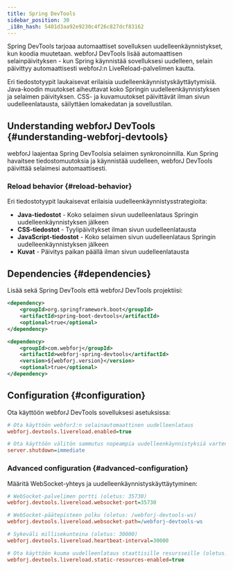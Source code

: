 ```yaml
---
title: Spring DevTools
sidebar_position: 30
_i18n_hash: 5401d3aa92e9230c4f26c827dcf83162
---
```

Spring DevTools tarjoaa automaattiset sovelluksen uudelleenkäynnistykset, kun koodia muutetaan. webforJ DevTools lisää automaattisen selainpäivityksen - kun Spring käynnistää sovelluksesi uudelleen, selain päivittyy automaattisesti webforJ:n LiveReload-palvelimen kautta.

Eri tiedostotyypit laukaisevat erilaisia uudelleenkäynnistyskäyttäytymisiä. Java-koodin muutokset aiheuttavat koko Springin uudelleenkäynnistyksen ja selaimen päivityksen. CSS- ja kuvamuutokset päivittävät ilman sivun uudelleenlatausta, säilyttäen lomakedatan ja sovellustilan.

## Understanding webforJ DevTools {#understanding-webforj-devtools}

webforJ laajentaa Spring DevToolsia selaimen synkronoinnilla. Kun Spring havaitsee tiedostomuutoksia ja käynnistää uudelleen, webforJ DevTools päivittää selaimesi automaattisesti.

### Reload behavior {#reload-behavior}

Eri tiedostotyypit laukaisevat erilaisia uudelleenkäynnistysstrategioita:

- **Java-tiedostot** - Koko selaimen sivun uudelleenlataus Springin uudelleenkäynnistyksen jälkeen
- **CSS-tiedostot** - Tyylipäivitykset ilman sivun uudelleenlatausta  
- **JavaScript-tiedostot** - Koko selaimen sivun uudelleenlataus Springin uudelleenkäynnistyksen jälkeen
- **Kuvat** - Päivitys paikan päällä ilman sivun uudelleenlatausta

## Dependencies {#dependencies}

Lisää sekä Spring DevTools että webforJ DevTools projektiisi:

```xml title="pom.xml"
<dependency>
    <groupId>org.springframework.boot</groupId>
    <artifactId>spring-boot-devtools</artifactId>
    <optional>true</optional>
</dependency>

<dependency>
    <groupId>com.webforj</groupId>
    <artifactId>webforj-spring-devtools</artifactId>
    <version>${webforj.version}</version>
    <optional>true</optional>
</dependency>
```

## Configuration {#configuration}

Ota käyttöön webforJ DevTools sovelluksesi asetuksissa:

```Ini title="application.properties"
# Ota käyttöön webforJ:n selainautomaattinen uudelleenlataus
webforj.devtools.livereload.enabled=true

# Ota käyttöön välitön sammutus nopeampia uudelleenkäynnistyksiä varten
server.shutdown=immediate
```

### Advanced configuration {#advanced-configuration}

Määritä WebSocket-yhteys ja uudelleenkäynnistyskäyttäytyminen:

```Ini title="application.properties"
# WebSocket-palvelimen portti (oletus: 35730)
webforj.devtools.livereload.websocket-port=35730

# WebSocket-päätepisteen polku (oletus: /webforj-devtools-ws)
webforj.devtools.livereload.websocket-path=/webforj-devtools-ws

# Sykeväli millisekunteina (oletus: 30000)
webforj.devtools.livereload.heartbeat-interval=30000

# Ota käyttöön kuuma uudelleenlataus staattisille resursseille (oletus: true)
webforj.devtools.livereload.static-resources-enabled=true
```
